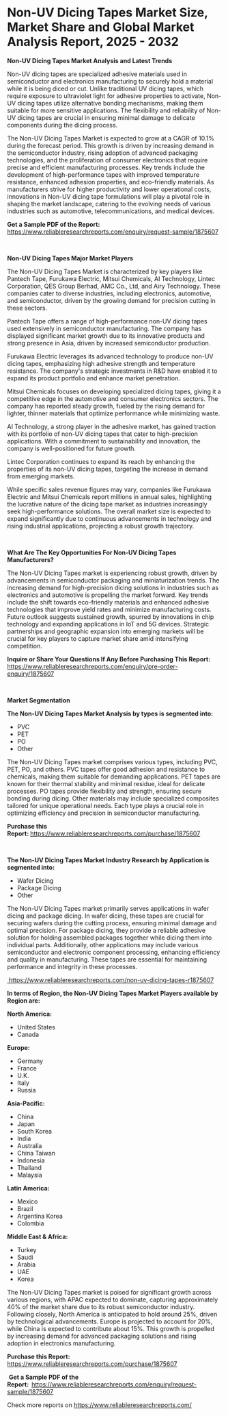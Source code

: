 <p><h1>Non-UV Dicing Tapes Market Size, Market Share and Global Market Analysis Report, 2025 - 2032</h1></p><p><strong>Non-UV Dicing Tapes Market Analysis and Latest Trends</strong></p>
<p><p>Non-UV dicing tapes are specialized adhesive materials used in semiconductor and electronics manufacturing to securely hold a material while it is being diced or cut. Unlike traditional UV dicing tapes, which require exposure to ultraviolet light for adhesive properties to activate, Non-UV dicing tapes utilize alternative bonding mechanisms, making them suitable for more sensitive applications. The flexibility and reliability of Non-UV dicing tapes are crucial in ensuring minimal damage to delicate components during the dicing process.</p><p>The Non-UV Dicing Tapes Market is expected to grow at a CAGR of 10.1% during the forecast period. This growth is driven by increasing demand in the semiconductor industry, rising adoption of advanced packaging technologies, and the proliferation of consumer electronics that require precise and efficient manufacturing processes. Key trends include the development of high-performance tapes with improved temperature resistance, enhanced adhesion properties, and eco-friendly materials. As manufacturers strive for higher productivity and lower operational costs, innovations in Non-UV dicing tape formulations will play a pivotal role in shaping the market landscape, catering to the evolving needs of various industries such as automotive, telecommunications, and medical devices.</p></p>
<p><strong>Get a Sample PDF of the Report:&nbsp;</strong> <a href="https://www.reliableresearchreports.com/enquiry/request-sample/1875607?utm_campaign=2211&utm_medium=2&utm_source=Github&utm_content=ia&utm_term=04022025&utm_id=non-uv-dicing-tapes">https://www.reliableresearchreports.com/enquiry/request-sample/1875607</a></p>
<p>&nbsp;</p>
<p><strong>Non-UV Dicing Tapes Major Market Players</strong></p>
<p><p>The Non-UV Dicing Tapes Market is characterized by key players like Pantech Tape, Furukawa Electric, Mitsui Chemicals, AI Technology, Lintec Corporation, QES Group Berhad, AMC Co., Ltd, and Airy Technology. These companies cater to diverse industries, including electronics, automotive, and semiconductor, driven by the growing demand for precision cutting in these sectors.</p><p>Pantech Tape offers a range of high-performance non-UV dicing tapes used extensively in semiconductor manufacturing. The company has displayed significant market growth due to its innovative products and strong presence in Asia, driven by increased semiconductor production.</p><p>Furukawa Electric leverages its advanced technology to produce non-UV dicing tapes, emphasizing high adhesive strength and temperature resistance. The company's strategic investments in R&D have enabled it to expand its product portfolio and enhance market penetration.</p><p>Mitsui Chemicals focuses on developing specialized dicing tapes, giving it a competitive edge in the automotive and consumer electronics sectors. The company has reported steady growth, fueled by the rising demand for lighter, thinner materials that optimize performance while minimizing waste.</p><p>AI Technology, a strong player in the adhesive market, has gained traction with its portfolio of non-UV dicing tapes that cater to high-precision applications. With a commitment to sustainability and innovation, the company is well-positioned for future growth.</p><p>Lintec Corporation continues to expand its reach by enhancing the properties of its non-UV dicing tapes, targeting the increase in demand from emerging markets.</p><p>While specific sales revenue figures may vary, companies like Furukawa Electric and Mitsui Chemicals report millions in annual sales, highlighting the lucrative nature of the dicing tape market as industries increasingly seek high-performance solutions. The overall market size is expected to expand significantly due to continuous advancements in technology and rising industrial applications, projecting a robust growth trajectory.</p></p>
<p>&nbsp;</p>
<p><strong>What Are The Key Opportunities For Non-UV Dicing Tapes Manufacturers?</strong></p>
<p><p>The Non-UV Dicing Tapes market is experiencing robust growth, driven by advancements in semiconductor packaging and miniaturization trends. The increasing demand for high-precision dicing solutions in industries such as electronics and automotive is propelling the market forward. Key trends include the shift towards eco-friendly materials and enhanced adhesive technologies that improve yield rates and minimize manufacturing costs. Future outlook suggests sustained growth, spurred by innovations in chip technology and expanding applications in IoT and 5G devices. Strategic partnerships and geographic expansion into emerging markets will be crucial for key players to capture market share amid intensifying competition.</p></p>
<p><strong>Inquire or Share Your Questions If Any Before Purchasing This Report:</strong> <a href="https://www.reliableresearchreports.com/enquiry/pre-order-enquiry/1875607?utm_campaign=2211&utm_medium=2&utm_source=Github&utm_content=ia&utm_term=04022025&utm_id=non-uv-dicing-tapes">https://www.reliableresearchreports.com/enquiry/pre-order-enquiry/1875607</a></p>
<p>&nbsp;</p>
<p><strong>Market Segmentation</strong></p>
<p><strong>The Non-UV Dicing Tapes Market Analysis by types is segmented into:</strong></p>
<p><ul><li>PVC</li><li>PET</li><li>PO</li><li>Other</li></ul></p>
<p><p>The Non-UV Dicing Tapes market comprises various types, including PVC, PET, PO, and others. PVC tapes offer good adhesion and resistance to chemicals, making them suitable for demanding applications. PET tapes are known for their thermal stability and minimal residue, ideal for delicate processes. PO tapes provide flexibility and strength, ensuring secure bonding during dicing. Other materials may include specialized composites tailored for unique operational needs. Each type plays a crucial role in optimizing efficiency and precision in semiconductor manufacturing.</p></p>
<p><strong>Purchase this Report:&nbsp;</strong><a href="https://www.reliableresearchreports.com/purchase/1875607?utm_campaign=2211&utm_medium=2&utm_source=Github&utm_content=ia&utm_term=04022025&utm_id=non-uv-dicing-tapes">https://www.reliableresearchreports.com/purchase/1875607</a></p>
<p>&nbsp;</p>
<p><strong>The Non-UV Dicing Tapes Market Industry Research by Application is segmented into:</strong></p>
<p><ul><li>Wafer Dicing</li><li>Package Dicing</li><li>Other</li></ul></p>
<p><p>The Non-UV Dicing Tapes market primarily serves applications in wafer dicing and package dicing. In wafer dicing, these tapes are crucial for securing wafers during the cutting process, ensuring minimal damage and optimal precision. For package dicing, they provide a reliable adhesive solution for holding assembled packages together while dicing them into individual parts. Additionally, other applications may include various semiconductor and electronic component processing, enhancing efficiency and quality in manufacturing. These tapes are essential for maintaining performance and integrity in these processes.</p></p>
<p><a href="https://www.reliableresearchreports.com/non-uv-dicing-tapes-r1875607?utm_campaign=2211&utm_medium=2&utm_source=Github&utm_content=ia&utm_term=04022025&utm_id=non-uv-dicing-tapes">&nbsp;https://www.reliableresearchreports.com/non-uv-dicing-tapes-r1875607</a></p>
<p><strong>In terms of Region, the Non-UV Dicing Tapes Market Players available by Region are:</strong></p>
<p>
    <p> <strong> North America: </strong>
        <ul>
            <li>United States</li>
            <li>Canada</li>
        </ul>
        </p> 
    <p> <strong> Europe: </strong>
        <ul>
            <li>Germany</li>
            <li>France</li>
            <li>U.K.</li>
            <li>Italy</li>
            <li>Russia</li>
        </ul>
        </p> 
    <p> <strong> Asia-Pacific: </strong>
        <ul>
            <li>China</li>
            <li>Japan</li>
            <li>South Korea</li>
            <li>India</li>
            <li>Australia</li>
            <li>China Taiwan</li>
            <li>Indonesia</li>
            <li>Thailand</li>
            <li>Malaysia</li>
        </ul>
        </p> 
    <p> <strong> Latin America: </strong>
        <ul>
            <li>Mexico</li>
            <li>Brazil</li>
            <li>Argentina Korea</li>
            <li>Colombia</li>
        </ul>
        </p> 
    <p> <strong> Middle East & Africa: </strong>
        <ul>
            <li>Turkey</li>
            <li>Saudi</li>
            <li>Arabia</li>
            <li>UAE</li>
            <li>Korea</li>
        </ul>
    </p>
    </p>
<p><p>The Non-UV Dicing Tapes market is poised for significant growth across various regions, with APAC expected to dominate, capturing approximately 40% of the market share due to its robust semiconductor industry. Following closely, North America is anticipated to hold around 25%, driven by technological advancements. Europe is projected to account for 20%, while China is expected to contribute about 15%. This growth is propelled by increasing demand for advanced packaging solutions and rising adoption in electronics manufacturing.</p></p>
<p><strong>Purchase this Report: </strong><a href="https://www.reliableresearchreports.com/purchase/1875607?utm_campaign=2211&utm_medium=2&utm_source=Github&utm_content=ia&utm_term=04022025&utm_id=non-uv-dicing-tapes">https://www.reliableresearchreports.com/purchase/1875607</a></p>
<p>&nbsp;<strong>Get a Sample PDF of the Report:&nbsp;&nbsp;</strong><a href="https://www.reliableresearchreports.com/enquiry/request-sample/1875607?utm_campaign=2211&utm_medium=2&utm_source=Github&utm_content=ia&utm_term=04022025&utm_id=non-uv-dicing-tapes">https://www.reliableresearchreports.com/enquiry/request-sample/1875607</a></p>
<p><strong></strong></p>
<p>Check more reports on <a href="https://www.reliableresearchreports.com/?utm_campaign=2211&utm_medium=2&utm_source=Github&utm_content=ia&utm_term=04022025&utm_id=non-uv-dicing-tapes">https://www.reliableresearchreports.com/</a></p>
